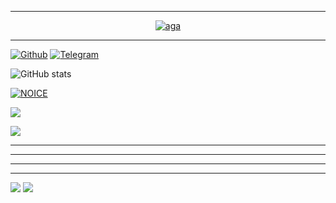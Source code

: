 
_______ 
<p align="center">
  <a href="https://github.com/tecnoagateam"><img src="http://readme-typing-svg.herokuapp.com?color=00FF00&center=true&vCenter=true&multiline=false&lines=Salam+👋🏻+;.Mən+MR+AĞA+Super+Fast+programçı..." alt="aga">
</p>           
         
_______

[![Github](https://img.shields.io/badge/-Github-181717?style=for-the-badge&logo=Github&logoColor=white)](https://github.com/tecnoagateam)
[![Telegram](https://img.shields.io/badge/Telegram-2CA5E0?style=for-the-badge&logo=telegram&logoColor=white)](https://telegram.me/tenha055)

 
![ GitHub stats](https://github-readme-stats.vercel.app/api?username=tecnoagateam&show_icons=true&theme=radical)

[![NOICE](https://github-readme-stats.vercel.app/api/top-langs/?username=tecnoagateam&layout=compact&theme=midnight-purple&hide=Css)](https://github.com/tecnoagateam)

![](https://visitor-badge.laobi.icu/badge?page_id=tecnoagateam)








<a href="https://github.com/tecnoagateam">
  <img src="https://github-readme-stats.vercel.app/api/pin/?username=tecnoagateam&repo=tecnoagateam&cache_seconds=86400&theme=gotham">
</a>

</a>


 ---------------------
 ---------------------

          
 ---------------------
 ---------------------
</a>

 






<img src="https://github.com/tecnoagateam/github-stats/blob/master/generated/overview.svg#gh-dark-mode-only" />

<img src="https://github.com/tecnoagateam/github-stats/blob/master/generated/overview.svg#gh-dark-mode-only" />

</a>


 
